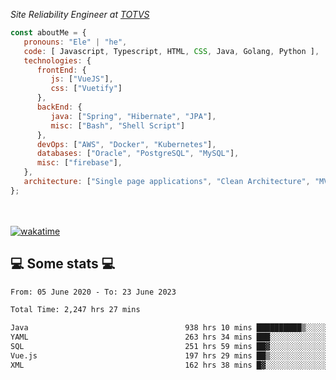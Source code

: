 <p><em>Site Reliability Engineer at <a href="https://www.totvs.com/">TOTVS</a></br>
</em></p>


```javascript
const aboutMe = {
   pronouns: "Ele" | "he",
   code: [ Javascript, Typescript, HTML, CSS, Java, Golang, Python ],
   technologies: {
      frontEnd: {
         js: ["VueJS"],
         css: ["Vuetify"]
      },
      backEnd: {
         java: ["Spring", "Hibernate", "JPA"],
         misc: ["Bash", "Shell Script"]
      },
      devOps: ["AWS", "Docker", "Kubernetes"],
      databases: ["Oracle", "PostgreSQL", "MySQL"],
      misc: ["firebase"],
   },
   architecture: ["Single page applications", "Clean Architecture", "MVC", "Microservices"],
};
```
</br></br>
[![wakatime](https://wakatime.com/badge/user/a3a8ed06-d304-4d6b-bc86-4adc418cdea7.svg)](https://wakatime.com/@a3a8ed06-d304-4d6b-bc86-4adc418cdea7)
<h2>💻 Some stats 💻</h2>

<!--START_SECTION:waka-->

```txt
From: 05 June 2020 - To: 23 June 2023

Total Time: 2,247 hrs 27 mins

Java                                   938 hrs 10 mins ██████████▒░░░░░░░░░░░░░░   41.74 %
YAML                                   263 hrs 34 mins ███░░░░░░░░░░░░░░░░░░░░░░   11.73 %
SQL                                    251 hrs 59 mins ██▓░░░░░░░░░░░░░░░░░░░░░░   11.21 %
Vue.js                                 197 hrs 29 mins ██▒░░░░░░░░░░░░░░░░░░░░░░   08.79 %
XML                                    162 hrs 38 mins █▓░░░░░░░░░░░░░░░░░░░░░░░   07.24 %
```

<!--END_SECTION:waka-->
